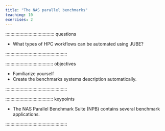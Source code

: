 ```yaml
---
title: "The NAS parallel benchmarks"
teaching: 10
exercises: 2
---
```


:::::::::::::::::::::::::::::::::::::: questions 

- What types of HPC workflows can be automated using JUBE?

::::::::::::::::::::::::::::::::::::::::::::::::

::::::::::::::::::::::::::::::::::::: objectives

- Familiarize yourself 
- Create the benchmarks systems description automatically.

::::::::::::::::::::::::::::::::::::::::::::::::

::::::::::::::::::::::::::::::::::::: keypoints

- The NAS Parallel Benchmark Suite (NPB) contains several benchmark
  applications.

::::::::::::::::::::::::::::::::::::::::::::::::


